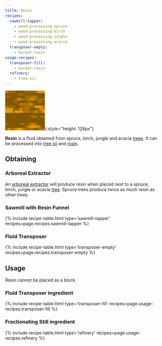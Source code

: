 ```yaml
---
title: Resin
recipes:
  sawmill-tapper:
    - wood-processing-spruce
    - wood-processing-birch
    - wood-processing-jungle
    - wood-processing-acacia
  transposer-empty:
    - bucket-resin
usage-recipes:
  transposer-fill:
    - bucket-resin
  refinery:
    - tree-oil
---
```


![Resin](/assets/images/thermal-foundation/resin.gif){:style="height: 128px"}


**Resin** is a fluid obtained from spruce, birch, jungle and acacia
[trees](https://minecraft.gamepedia.com/Tree). It can be processed into [tree
oil](/docs/thermal-foundation/fluids/fuel/tree-oil/) and
[rosin](/docs/thermal-foundation/items/materials/other/rosin/).


Obtaining
---------

### Arboreal Extractor
An [arboreal extractor](/docs/thermal-expansion/devices/arboreal-extractor/)
will produce resin when placed next to a spruce, birch, jungle or acacia
[tree](https://minecraft.gamepedia.com/Tree). Spruce trees produce twice as much
resin as other trees.

### Sawmill with Resin Funnel
{% include recipe-table.html type='sawmill-tapper' recipes=page.recipes.sawmill-tapper %}

### Fluid Transposer
{% include recipe-table.html type='transposer-empty' recipes=page.recipes.transposer-empty %}


Usage
-----

Resin cannot be placed as a block.

### Fluid Transposer ingredient
{% include recipe-table.html type='transposer-fill' recipes=page.usage-recipes.transposer-fill %}

### Fractionating Still ingredient
{% include recipe-table.html type='refinery' recipes=page.usage-recipes.refinery %}
